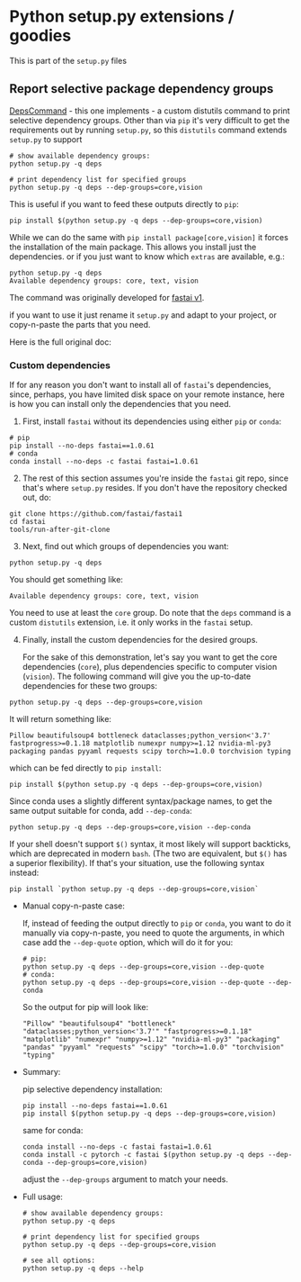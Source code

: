 # Python setup.py extensions / goodies

This is part of the `setup.py` files

## Report selective package dependency groups

[DepsCommand](DepsCommand.py) - this one implements - a custom distutils command to print selective dependency groups. Other than via `pip` it's very difficult to get the requirements out by running `setup.py`, so this `distutils` command extends `setup.py` to support

```Shell
# show available dependency groups:
python setup.py -q deps

# print dependency list for specified groups
python setup.py -q deps --dep-groups=core,vision
```

This is useful if you want to feed these outputs directly to `pip`:

```Shell
pip install $(python setup.py -q deps --dep-groups=core,vision)
```

While we can do the same with `pip install package[core,vision]` it forces the installation of the main package. This allows you install just the dependencies.
or if you just want to know which `extras` are available, e.g.:

```Shell
python setup.py -q deps
Available dependency groups: core, text, vision
```

The command was originally developed for [fastai v1](https://github.com/fastai/fastai1).

if you want to use it just rename it `setup.py` and adapt to your project, or copy-n-paste the parts that you need.

Here is the full original doc:

### Custom dependencies

If for any reason you don't want to install all of `fastai`'s dependencies, since, perhaps, you have limited disk space on your remote instance, here is how you can install only the dependencies that you need.

1. First, install `fastai` without its dependencies using either `pip` or `conda`:
  
  ```Shell
  # pip
  pip install --no-deps fastai==1.0.61
  # conda
  conda install --no-deps -c fastai fastai=1.0.61
  ```

2. The rest of this section assumes you're inside the `fastai` git repo, since that's where `setup.py` resides. If you don't have the repository checked out, do:

 ```Shell
 git clone https://github.com/fastai/fastai1
 cd fastai
 tools/run-after-git-clone
 ```

3. Next, find out which groups of dependencies you want:
  ```Shell
  python setup.py -q deps
  ```
  You should get something like:
  ```Shell
  Available dependency groups: core, text, vision
  ```
  You need to use at least the `core` group.
  Do note that the `deps` command is a custom `distutils` extension, i.e. it only works in the `fastai` setup.

4. Finally, install the custom dependencies for the desired groups.

   For the sake of this demonstration, let's say you want to get the core dependencies (`core`), plus dependencies specific to computer vision (`vision`). The following command will give you the up-to-date dependencies for these two groups:

  ```Shell
  python setup.py -q deps --dep-groups=core,vision
  ```
  It will return something like:
  ```Shell
  Pillow beautifulsoup4 bottleneck dataclasses;python_version<'3.7' fastprogress>=0.1.18 matplotlib numexpr numpy>=1.12 nvidia-ml-py3 packaging pandas pyyaml requests scipy torch>=1.0.0 torchvision typing
  ```
  which can be fed directly to `pip install`:

  ```Shell
  pip install $(python setup.py -q deps --dep-groups=core,vision)
  ```

  Since conda uses a slightly different syntax/package names, to get the same output suitable for conda, add `--dep-conda`:

  ```Shell
  python setup.py -q deps --dep-groups=core,vision --dep-conda
  ```

  If your shell doesn't support `$()` syntax, it most likely will support backticks, which are deprecated in modern `bash`. (The two are equivalent, but `$()` has a superior flexibility). If that's your situation, use the following syntax instead:

  ```Shell
  pip install `python setup.py -q deps --dep-groups=core,vision`
  ```

* Manual copy-n-paste case:

  If, instead of feeding the output directly to `pip` or `conda`, you want to do it manually via copy-n-paste, you need to quote the arguments, in which case add the `--dep-quote` option, which will do it for you:

  ```Shell
  # pip:
  python setup.py -q deps --dep-groups=core,vision --dep-quote
  # conda:
  python setup.py -q deps --dep-groups=core,vision --dep-quote --dep-conda
  ```

  So the output for pip will look like:
  ```Shell
  "Pillow" "beautifulsoup4" "bottleneck" "dataclasses;python_version<'3.7'" "fastprogress>=0.1.18" "matplotlib" "numexpr" "numpy>=1.12" "nvidia-ml-py3" "packaging" "pandas" "pyyaml" "requests" "scipy" "torch>=1.0.0" "torchvision" "typing"
  ```

* Summary:

  pip selective dependency installation:
  ```Shell
  pip install --no-deps fastai==1.0.61
  pip install $(python setup.py -q deps --dep-groups=core,vision)
  ```

  same for conda:
  ```Shell
  conda install --no-deps -c fastai fastai=1.0.61
  conda install -c pytorch -c fastai $(python setup.py -q deps --dep-conda --dep-groups=core,vision)
  ```

  adjust the `--dep-groups` argument to match your needs.


* Full usage:

  ```Shell
  # show available dependency groups:
  python setup.py -q deps

  # print dependency list for specified groups
  python setup.py -q deps --dep-groups=core,vision

  # see all options:
  python setup.py -q deps --help
  ```
